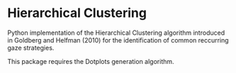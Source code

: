 # Hierarchical Clustering

Python implementation of the Hierarchical Clustering algorithm introduced in Goldberg and Helfman (2010) for the identification of common reccurring gaze strategies.

This package requires the Dotplots generation algorithm.
